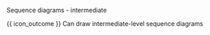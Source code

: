<span id="title">Sequence diagrams - intermediate</span>

<span id="prereqs"></span>

<span id="outcomes">{{ icon_outcome }} Can draw intermediate-level sequence diagrams</span>

<div id="body">

<panel type="seamless" src="../../../uml/sequenceDiagrams/objectDeletion/unit-inElsewhere-asFlat.md#main" boilerplate header="{{ icon_prereq }} UML {{ icon_embedding }} Sequence Diagrams → Object Deletion" alt="{{ icon_prereq }} UML/SD/Deletion" />
<panel type="seamless" src="../../../uml/sequenceDiagrams/selfInvocation/unit-inElsewhere-asFlat.md#main" boilerplate header="{{ icon_prereq }} UML {{ icon_embedding }} Sequence Diagrams → Self-Invocation" alt="{{ icon_prereq }} UML/SD/Self-Invocation" />
<panel type="seamless" src="../../../uml/sequenceDiagrams/alternativePaths/unit-inElsewhere-asFlat.md#main" boilerplate header="{{ icon_prereq }} UML {{ icon_embedding }} Sequence Diagrams → Alternative Paths" alt="{{ icon_prereq }} UML/SD/Alternative" />
<panel type="seamless" src="../../../uml/sequenceDiagrams/optionalPaths/unit-inElsewhere-asFlat.md#main" boilerplate header="{{ icon_prereq }} UML {{ icon_embedding }} Sequence Diagrams → Optional Paths" alt="{{ icon_prereq }} UML/SD/Optional" />

<panel type="seamless"  header="{{ icon_prereq }} UML {{ icon_embedding }} Sequence Diagrams → Calls to Static Methods" alt="{{ icon_prereq }} UML/SD/StaticMethods">

<include src="../../../uml/sequenceDiagrams/staticMethods/unit-inElsewhere-asFlat.md#main"  boilerplate />
</panel>

</div>

<div id="extras">

<include src="exercisesPanel.md" boilerplate />

</div>
